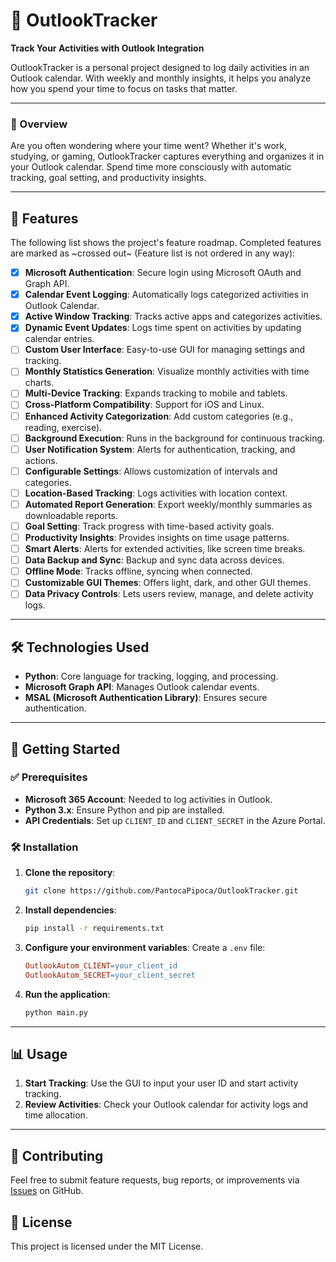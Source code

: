# 📅 OutlookTracker

**Track Your Activities with Outlook Integration**

OutlookTracker is a personal project designed to log daily activities in an Outlook calendar. With weekly and monthly insights, it helps you analyze how you spend your time to focus on tasks that matter.

---

### 📝 Overview
Are you often wondering where your time went? Whether it's work, studying, or gaming, OutlookTracker captures everything and organizes it in your Outlook calendar. Spend time more consciously with automatic tracking, goal setting, and productivity insights.

---

## 🚀 Features
The following list shows the project's feature roadmap. Completed features are marked as ~crossed out~ (Feature list is not ordered in any way):

- [x] **Microsoft Authentication**: Secure login using Microsoft OAuth and Graph API.
- [x] **Calendar Event Logging**: Automatically logs categorized activities in Outlook Calendar.
- [x] **Active Window Tracking**: Tracks active apps and categorizes activities.
- [x] **Dynamic Event Updates**: Logs time spent on activities by updating calendar entries.
- [ ] **Custom User Interface**: Easy-to-use GUI for managing settings and tracking.
- [ ] **Monthly Statistics Generation**: Visualize monthly activities with time charts.
- [ ] **Multi-Device Tracking**: Expands tracking to mobile and tablets.
- [ ] **Cross-Platform Compatibility**: Support for iOS and Linux.
- [ ] **Enhanced Activity Categorization**: Add custom categories (e.g., reading, exercise).
- [ ] **Background Execution**: Runs in the background for continuous tracking.
- [ ] **User Notification System**: Alerts for authentication, tracking, and actions.
- [ ] **Configurable Settings**: Allows customization of intervals and categories.
- [ ] **Location-Based Tracking**: Logs activities with location context.
- [ ] **Automated Report Generation**: Export weekly/monthly summaries as downloadable reports.
- [ ] **Goal Setting**: Track progress with time-based activity goals.
- [ ] **Productivity Insights**: Provides insights on time usage patterns.
- [ ] **Smart Alerts**: Alerts for extended activities, like screen time breaks.
- [ ] **Data Backup and Sync**: Backup and sync data across devices.
- [ ] **Offline Mode**: Tracks offline, syncing when connected.
- [ ] **Customizable GUI Themes**: Offers light, dark, and other GUI themes.
- [ ] **Data Privacy Controls**: Lets users review, manage, and delete activity logs.

---

## 🛠️ Technologies Used
- **Python**: Core language for tracking, logging, and processing.
- **Microsoft Graph API**: Manages Outlook calendar events.
- **MSAL (Microsoft Authentication Library)**: Ensures secure authentication.

---

## 🎉 Getting Started

### ✅ Prerequisites
- **Microsoft 365 Account**: Needed to log activities in Outlook.
- **Python 3.x**: Ensure Python and pip are installed.
- **API Credentials**: Set up `CLIENT_ID` and `CLIENT_SECRET` in the Azure Portal.

### 🛠️ Installation

1. **Clone the repository**:
    ```bash
    git clone https://github.com/PantocaPipoca/OutlookTracker.git
    ```

2. **Install dependencies**:
    ```bash
    pip install -r requirements.txt
    ```

3. **Configure your environment variables**:
    Create a `.env` file:
    ```makefile
    OutlookAutom_CLIENT=your_client_id
    OutlookAutom_SECRET=your_client_secret
    ```

4. **Run the application**:
    ```bash
    python main.py
    ```

---

## 📊 Usage

1. **Start Tracking**: Use the GUI to input your user ID and start activity tracking.
2. **Review Activities**: Check your Outlook calendar for activity logs and time allocation.

---

## 🧩 Contributing
Feel free to submit feature requests, bug reports, or improvements via [Issues](https://github.com/PantocaPipoca/OutlookTracker/issues) on GitHub.

## 📜 License
This project is licensed under the MIT License.